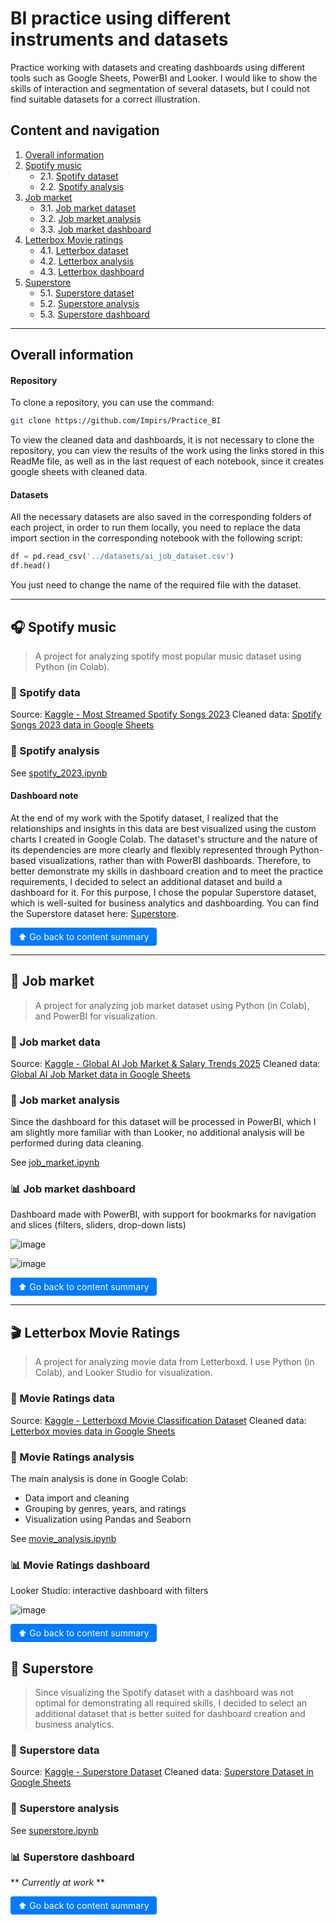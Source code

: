 # BI practice using different instruments and datasets

Practice working with datasets and creating dashboards using different tools such as Google Sheets, PowerBI and Looker.
I would like to show the skills of interaction and segmentation of several datasets, but I could not find suitable datasets for a correct illustration.

## Сontent and navigation

1. [Overall information](#overall-information)
2. [Spotify music](#-spotify-music)  
    - 2.1. [Spotify dataset](#-spotify-data)
    - 2.2. [Spotify analysis](#-spotify-analysis)
3. [Job market](#-job-market)
    - 3.1. [Job market dataset](#-job-market-data)
    - 3.2. [Job market analysis](#-job-market-analysis)
    - 3.3. [Job market dashboard](#-job-market-dashboard)
4. [Letterbox Movie ratings](#-letterbox-movie-ratings)
    - 4.1. [Letterbox dataset](#-movie-ratings-data)
    - 4.2. [Letterbox analysis](#-movie-ratings-analysis)
    - 4.3. [Letterbox dashboard](#-movie-ratings-dashboard)
5. [Superstore](#-superstore)
    - 5.1. [Superstore dataset](#-superstore-data)
    - 5.2. [Superstore analysis](#-superstore-analysis)
    - 5.3. [Superstore dashboard](#-superstore-dashboard)

---

## Overall information

#### Repository

To clone a repository, you can use the command:

```bash
git clone https://github.com/Impirs/Practice_BI
```

To view the cleaned data and dashboards, it is not necessary to clone the repository, you can view the results of the work using the links stored in this ReadMe file, as well as in the last request of each notebook, since it creates google sheets with cleaned data.

#### Datasets

All the necessary datasets are also saved in the corresponding folders of each project, in order to run them locally, you need to replace the data import section in the corresponding notebook with the following script:

```python
df = pd.read_csv('../datasets/ai_job_dataset.csv')
df.head()
```

You just need to change the name of the required file with the dataset.

---

## 🎧 Spotify music

> A project for analyzing spotify most popular music dataset using Python (in Colab).

### 📂 Spotify data

Source: [Kaggle - Most Streamed Spotify Songs 2023](https://www.kaggle.com/datasets/nelgiriyewithana/top-spotify-songs-2023)
Cleaned data: [Spotify Songs 2023 data in Google Sheets](https://docs.google.com/spreadsheets/d/1OjOW38H_CAGgtLh3JRtRV2ExGYNa3v2AAvqTGTlxT-k/edit?usp=sharing)

### 📓 Spotify analysis

See [spotify_2023.ipynb](movie/notebook/spotify_2023.ipynb)

#### Dashboard note

At the end of my work with the Spotify dataset, I realized that the relationships and insights in this data are best visualized using the custom charts I created in Google Colab. The dataset's structure and the nature of its dependencies are more clearly and flexibly represented through Python-based visualizations, rather than with PowerBI dashboards. Therefore, to better demonstrate my skills in dashboard creation and to meet the practice requirements, I decided to select an additional dataset and build a dashboard for it. For this purpose, I chose the popular Superstore dataset, which is well-suited for business analytics and dashboarding. You can find the Superstore dataset here: [Superstore](#-superstore).

<a href="#сontent-and-navigation" style="
  display: inline-block;
  padding: 6px 12px;
  background-color: #007BFF;
  color: white;
  text-decoration: none;
  border-radius: 4px;
">⬆ Go back to content summary</a>

---

## 💼 Job market

> A project for analyzing job market dataset using Python (in Colab), and PowerBI for visualization.

### 📂 Job market data

Source: [Kaggle - Global AI Job Market & Salary Trends 2025](https://www.kaggle.com/datasets/bismasajjad/global-ai-job-market-and-salary-trends-2025)
Cleaned data: [Global AI Job Market data in Google Sheets](https://docs.google.com/spreadsheets/d/1p17tgmPgQ7-iRgH0DqSZ-_zfiNU5vhKF9RDJttRzQFM/edit?usp=sharing)

### 📓 Job market analysis

Since the dashboard for this dataset will be processed in PowerBI, which I am slightly more familiar with than Looker, no additional analysis will be performed during data cleaning.

See [job_market.ipynb](movie/notebook/job_market.ipynb)

### 📊 Job market dashboard

Dashboard made with PowerBI, with support for bookmarks for navigation and slices (filters, sliders, drop-down lists)

![image](https://github.com/user-attachments/assets/180d93da-9e59-4c11-8efb-1e69d95a8c2c)

![image](https://github.com/user-attachments/assets/e7a92ecd-20b9-4ec4-b680-347305297e3c)

<a href="#сontent-and-navigation" style="
  display: inline-block;
  padding: 6px 12px;
  background-color: #007BFF;
  color: white;
  text-decoration: none;
  border-radius: 4px;
">⬆ Go back to content summary</a>

---

## 🎬 Letterbox Movie Ratings

> A project for analyzing movie data from Letterboxd. I use Python (in Colab), and Looker Studio for visualization.

### 📂 Movie Ratings data

Source: [Kaggle - Letterboxd Movie Classification Dataset](https://www.kaggle.com/datasets/sahilislam007/letterbox-movie-classification-dataset)
Cleaned data: [Letterbox movies data in Google Sheets](https://docs.google.com/spreadsheets/d/12qFLPA4N1vyGyqN7afeJnCHGJBjJfhmi0lCfqmmXemM/edit?usp=sharing)

### 📓 Movie Ratings analysis

The main analysis is done in Google Colab:

- Data import and cleaning
- Grouping by genres, years, and ratings
- Visualization using Pandas and Seaborn

See [movie_analysis.ipynb](movie/notebook/movie_analysis.ipynb)

### 📊 Movie Ratings dashboard

Looker Studio: interactive dashboard with filters  

![image](https://github.com/user-attachments/assets/5e276fcd-c190-48ad-b74b-3a87e3fc32c4)

<a href="#сontent-and-navigation" style="
  display: inline-block;
  padding: 6px 12px;
  background-color: #007BFF;
  color: white;
  text-decoration: none;
  border-radius: 4px;
">⬆ Go back to content summary</a>

## 🛒 Superstore

> Since visualizing the Spotify dataset with a dashboard was not optimal for demonstrating all required skills, I decided to select an additional dataset that is better suited for dashboard creation and business analytics.

### 📂 Superstore data

Source: [Kaggle - Superstore Dataset](https://www.kaggle.com/datasets/vivek468/superstore-dataset-final)
Cleaned data: [Superstore Dataset in Google Sheets]()

### 📓 Superstore analysis

See [superstore.ipynb](/superstore/notebook/superstore.ipynb)

### 📊 Superstore dashboard

** *Currently at work* **

<a href="#сontent-and-navigation" style="
  display: inline-block;
  padding: 6px 12px;
  background-color: #007BFF;
  color: white;
  text-decoration: none;
  border-radius: 4px;
">⬆ Go back to content summary</a>
